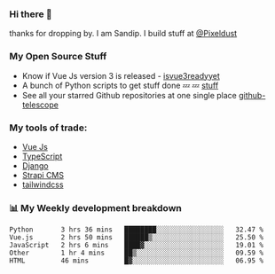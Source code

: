 ### Hi there 👋

thanks for dropping by.
I am Sandip. I build stuff at [@Pixeldust](github.com/pixeldust-in/)

###  **My Open Source Stuff**

 - Know if Vue Js version 3 is released -  [isvue3readyyet](https://github.com/sandiprb/isvue3readyyet)
 - A bunch of Python scripts to get stuff done 💤 💤 [stuff](https://github.com/sandiprb/stuff)
 - See all your starred Github repositories at one single place [github-telescope](https://github.com/sandiprb/github-telescope)



###  **My tools of trade:**
 - [Vue Js](https://github.com/vuejs/vue/)
 - [TypeScript](https://github.com/microsoft/TypeScript)
 - [Django](github.com/django/django)
 - [Strapi CMS](github.com/strapi/strapi)
 - [tailwindcss](https://github.com/tailwindlabs/tailwindcss)


###  📊 **My Weekly development breakdown**
<!--START_SECTION:waka-->
```text
Python       3 hrs 36 mins   ████████░░░░░░░░░░░░░░░░░   32.47 % 
Vue.js       2 hrs 50 mins   ██████▒░░░░░░░░░░░░░░░░░░   25.50 % 
JavaScript   2 hrs 6 mins    ████▓░░░░░░░░░░░░░░░░░░░░   19.01 % 
Other        1 hr 4 mins     ██▒░░░░░░░░░░░░░░░░░░░░░░   09.59 % 
HTML         46 mins         █▓░░░░░░░░░░░░░░░░░░░░░░░   06.95 % 
```
<!--END_SECTION:waka-->
